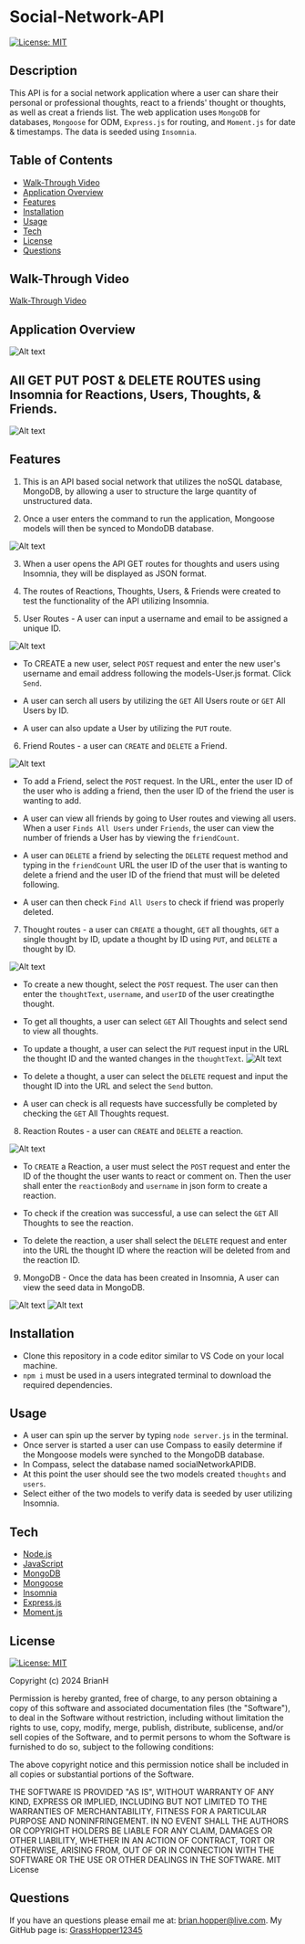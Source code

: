 # Social-Network-API

[![License: MIT](https://img.shields.io/badge/License-MIT-yellow.svg)](https://github.com/GrassHopper12345/Social-Network-API/blob/main/LICENSE)

## Description
This API is for a social network application where a user can share their personal or professional thoughts, react to a friends' thought or thoughts, as well as creat a friends list. The web application uses `MongoDB` for databases, `Mongoose` for ODM, `Express.js` for routing, and `Moment.js` for date & timestamps. The data is seeded using `Insomnia`.

## Table of Contents
- [Walk-Through Video](#walk-throughvideo)
- [Application Overview](#app-overview)
- [Features](#features)
- [Installation](#installation)
- [Usage](#usage)
- [Tech](#tech)
- [License](#license)
- [Questions](#questions)

## Walk-Through Video
[Walk-Through Video](https://drive.google.com/file/d/1rfbgOagY7XrbGLNajJRrbfb5_Zdh7Gu0/view)

## Application Overview
![Alt text](<Screenshot 2024-01-15 at 9.31.26 PM.png>)

## All GET PUT POST & DELETE ROUTES using Insomnia for Reactions, Users, Thoughts, & Friends.
![Alt text](<Screenshot 2024-01-15 at 9.35.24 PM.png>)

## Features
1. This is an API based social network that utilizes the noSQL database, MongoDB, by allowing a user to structure the large quantity of unstructured data.

2. Once a user enters the command to run the application, Mongoose models will then be synced to MondoDB database.

![Alt text](<Screenshot 2024-01-12 at 7.26.29 PM.png>)

3. When a user opens the API GET routes for thoughts and users using Insomnia, they will be displayed as JSON format.

4. The routes of Reactions, Thoughts, Users, & Friends were created to test the functionality of the API utilizing Insomnia.

5. User Routes - A user can input a username and email to be assigned a unique ID.

![Alt text](<Screenshot 2024-01-15 at 9.42.35 PM.png>)

- To CREATE a new user, select `POST` request and enter the new user's username and email address following the models-User.js format. Click `Send`.

- A user can serch all users by utilizing the `GET` All Users route or `GET` All Users by ID.

- A user can also update a User by utilizing the `PUT` route.

6. Friend Routes - a user can `CREATE` and `DELETE` a Friend.

![Alt text](<Screenshot 2024-01-16 at 1.25.48 PM.png>)

- To add a Friend, select the `POST` request. In the URL, enter the user ID of the user who is adding a friend, then the user ID of the friend the user is wanting to add.

- A user can view all friends by going to User routes and viewing all users. When a user `Finds All Users` under `Friends`, the user can view the number of friends a User has by viewing the `friendCount`.

- A user can `DELETE` a friend by selecting the `DELETE` request method and typing in the `friendCount` URL the user ID of the user that is wanting to delete a friend and the user ID of the friend that must will be deleted following.

- A user can then check `Find All Users` to check if friend was properly deleted.

7. Thought routes - a user can `CREATE` a thought, `GET` all thoughts, `GET` a single thought by ID, update a thought by ID using `PUT`, and `DELETE` a thought by ID.

![Alt text](<Screenshot 2024-01-16 at 1.52.04 PM.png>)

- To create a new thought, select the `POST` request. The user can then enter the `thoughtText`, `username`, and `userID` of the user creatingthe thought.

- To get all thoughts, a user can select `GET` All Thoughts and select send to view all thoughts.

- To update a thought, a user can select the `PUT` request input in the URL the thought ID and the wanted changes in the `thoughtText`.
![Alt text](<Screenshot 2024-01-18 at 10.55.08 AM.png>)

- To delete a thought, a user can select the `DELETE` request and input the thought ID into the URL and select the `Send` button.

- A user can check is all requests have successfully be completed by checking the `GET` All Thoughts request.

8. Reaction Routes - a user can `CREATE` and `DELETE` a reaction.

![Alt text](<Screenshot 2024-01-16 at 3.10.55 PM.png>)

- To `CREATE` a Reaction, a user must select the `POST` request and enter the ID of the thought the user wants to react or comment on. Then the user shall enter the `reactionBody` and `username` in json form to create a reaction.

- To check if the creation was successful, a use can select the `GET` All Thoughts to see the reaction. 

- To delete the reaction, a user shall select the `DELETE` request and enter into the URL the thought ID where the reaction will be deleted from and the reaction ID.

9. MongoDB - Once the data has been created in Insomnia, A user can view the seed data in MongoDB.

![Alt text](<Screenshot 2024-01-16 at 3.16.49 PM.png>)
![Alt text](<Screenshot 2024-01-16 at 3.17.15 PM.png>)

## Installation
- Clone this repository in a code editor similar to VS Code on your local machine.
- `npm i` must be used in a users integrated terminal to download the required dependencies.

## Usage
- A user can spin up the server by typing `node server.js` in the terminal.
- Once server is started a user can use Compass to easily determine if the Mongoose models were synched to the MongoDB database.
- In Compass, select the database named socialNetworkAPIDB. 
- At this point the user should see the two models created `thoughts` and `users`. 
- Select either of the two models to verify data is seeded by user utilizing Insomnia.

## Tech
- [Node.js](https://nodejs.org/en/)
- [JavaScript](https://developer.mozilla.org/en-US/docs/Web/JavaScript)
- [MongoDB](https://www.mongodb.com/)
- [Mongoose](https://mongoosejs.com/)
- [Insomnia](https://insomnia.rest/)
- [Express.js](https://expressjs.com/)
- [Moment.js](https://www.npmjs.com/package/moment)

## License

[![License: MIT](https://img.shields.io/badge/License-MIT-yellow.svg)](https://github.com/GrassHopper12345/Social-Network-API/blob/main/LICENSE)

Copyright (c) 2024 BrianH

Permission is hereby granted, free of charge, to any person obtaining a copy
of this software and associated documentation files (the "Software"), to deal
in the Software without restriction, including without limitation the rights
to use, copy, modify, merge, publish, distribute, sublicense, and/or sell
copies of the Software, and to permit persons to whom the Software is
furnished to do so, subject to the following conditions:

The above copyright notice and this permission notice shall be included in all
copies or substantial portions of the Software.

THE SOFTWARE IS PROVIDED "AS IS", WITHOUT WARRANTY OF ANY KIND, EXPRESS OR
IMPLIED, INCLUDING BUT NOT LIMITED TO THE WARRANTIES OF MERCHANTABILITY,
FITNESS FOR A PARTICULAR PURPOSE AND NONINFRINGEMENT. IN NO EVENT SHALL THE
AUTHORS OR COPYRIGHT HOLDERS BE LIABLE FOR ANY CLAIM, DAMAGES OR OTHER
LIABILITY, WHETHER IN AN ACTION OF CONTRACT, TORT OR OTHERWISE, ARISING FROM,
OUT OF OR IN CONNECTION WITH THE SOFTWARE OR THE USE OR OTHER DEALINGS IN THE
SOFTWARE.
MIT License

## Questions
If you have an questions please email me at: [brian.hopper@live.com](brian.hopper@live.com).
My GitHub page is: [GrassHopper12345](https://github.com/Grasshopper12345)
